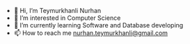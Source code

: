- 👋 Hi, I’m Teymurkhanli Nurhan
- 👀 I’m interested in Computer Science
- 🌱 I’m currently learning Software and Database developing
- 📫 How to reach me nurhan.teymurkhanli@gmail.com


<!---
TeymurkhanliNurhan/TeymurkhanliNurhan is a ✨ special ✨ repository because its `README.md` (this file) appears on your GitHub profile.
You can click the Preview link to take a look at your changes.
--->

